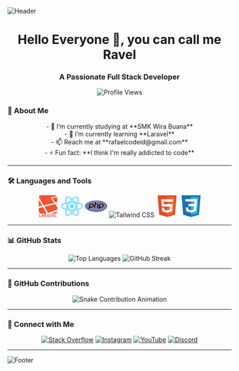 ![Header](https://media.tenor.com/NbzuesZ98n4AAAAC/banner-discord.gif)

<h1 align="center">Hello Everyone 🙌, you can call me Ravel</h1>
<h3 align="center">A Passionate Full Stack Developer</h3>

<p align="center">
  <img src="https://komarev.com/ghpvc/?username=projectravel&label=Profile%20views&color=01aeb5&style=flat-square" alt="Profile Views" />
</p>

### 📌 About Me
<p align="center">
- 🔭 I’m currently studying at **SMK Wira Buana**<br>
- 🌱 I’m currently learning **Laravel**<br>
- 📫 Reach me at **rafaelcodeid@gmail.com**<br>
- ⚡ Fun fact: **I think I'm really addicted to code**
</p>

---

### 🛠️ Languages and Tools
<p align="center">
  <img src="https://raw.githubusercontent.com/devicons/devicon/master/icons/laravel/laravel-plain-wordmark.svg" alt="Laravel" width="50" height="50"/>
  <img src="https://raw.githubusercontent.com/devicons/devicon/master/icons/react/react-original.svg" alt="React" width="50" height="50"/>
  <img src="https://raw.githubusercontent.com/devicons/devicon/master/icons/php/php-original.svg" alt="PHP" width="50" height="50"/>
  <img src="https://www.vectorlogo.zone/logos/tailwindcss/tailwindcss-icon.svg" alt="Tailwind CSS" width="50" height="50"/>
  <img src="https://raw.githubusercontent.com/devicons/devicon/master/icons/html5/html5-original.svg" alt="HTML5" width="50" height="50"/>
  <img src="https://raw.githubusercontent.com/devicons/devicon/master/icons/css3/css3-original.svg" alt="CSS3" width="50" height="50"/>
</p>

---

### 📊 GitHub Stats
<p align="center">
  <img width="49%" src="https://github-readme-stats.vercel.app/api/top-langs/?username=ProjectRavel&theme=dark&layout=compact" alt="Top Languages" />
  <img width="49%" src="https://github-readme-streak-stats.herokuapp.com/?user=ProjectRavel&theme=dark" alt="GitHub Streak" />
</p>

---

### 🌱 GitHub Contributions
<p align="center">
  <img src="https://github.com/ProjectRavel/ProjectRavel/blob/output/github-contribution-grid-snake.svg" alt="Snake Contribution Animation" />
</p>

---

### 🔗 Connect with Me
<p align="center">
  <a href="https://stackoverflow.com/users/22536672" target="blank"><img src="https://raw.githubusercontent.com/rahuldkjain/github-profile-readme-generator/master/src/images/icons/Social/stack-overflow.svg" alt="Stack Overflow" height="30" width="40" /></a>
  <a href="https://instagram.com/rulvyy" target="blank"><img src="https://raw.githubusercontent.com/rahuldkjain/github-profile-readme-generator/master/src/images/icons/Social/instagram.svg" alt="Instagram" height="30" width="40" /></a>
  <a href="https://www.youtube.com/c/ravelpandski" target="blank"><img src="https://raw.githubusercontent.com/rahuldkjain/github-profile-readme-generator/master/src/images/icons/Social/youtube.svg" alt="YouTube" height="30" width="40" /></a>
  <a href="https://discord.gg/tbae83Rr" target="blank"><img src="https://raw.githubusercontent.com/rahuldkjain/github-profile-readme-generator/master/src/images/icons/Social/discord.svg" alt="Discord" height="30" width="40" /></a>
</p>

---

![Footer](https://media.tenor.com/M8myaSCbCFAAAAAd/pc-typing.gif)
